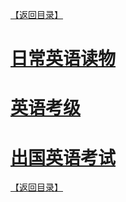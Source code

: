 [【返回目录】](/README.md)
# [日常英语读物](/英语/日常英语读物.md)
# [英语考级](/英语/英语考级.md)
# [出国英语考试](/英语/出国英语考试.md)
[【返回目录】](/README.md)
